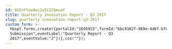 ```yaml
---
id: 6hEnFYow8wi2uIC2C6muaY
title: Quarterly Innovation Report - Q3 2017
slug: quarterly-innovation-report-q3-2017
custom_form: >-
  hbspt.forms.create({portalId:"1695915",formId:"6bc9382f-989e-4d6f-b7d4-ce2abbe18724",onFormSubmit:function(e){window.dataLayer=window.dataLayer||[],window.dataLayer.push({event:"GAEvent",eventCategory:"Innovation",eventAction:"Form
  Submission",eventLabel:"Quarterly Report - Q3
  2017",eventValue:"2"})},css:""});
---
```


  